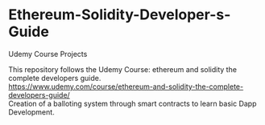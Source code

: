# Ethereum-Solidity-Developer-s-Guide
Udemy Course Projects

This repository follows the Udemy Course: ethereum and solidity the complete developers guide.  
https://www.udemy.com/course/ethereum-and-solidity-the-complete-developers-guide/  
Creation of a balloting system through smart contracts to learn basic Dapp Development.
